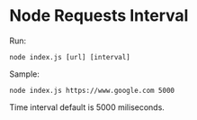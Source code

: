 # Node Requests Interval

Run:

    node index.js [url] [interval]

Sample:

    node index.js https://www.google.com 5000

Time interval default is 5000 miliseconds.
